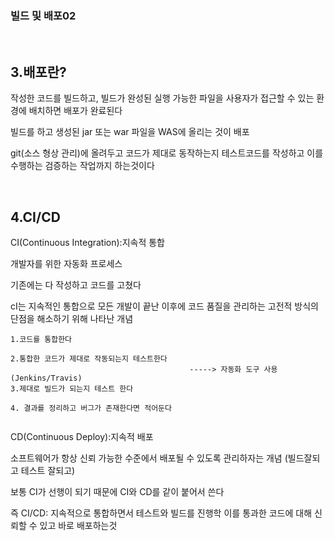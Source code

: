 ### 빌드 및 배포02

&nbsp;


3.배포란?
---
작성한 코드를 빌드하고, 빌드가 완성된 실행 가능한 파일을 사용자가 접근할 수 있는 환경에 배치하면 배포가 완료된다


빌드를 하고 생성된 jar 또는 war 파일을 WAS에 올리는 것이 배포

git(소스 형상 관리)에 올려두고 코드가 제대로 동작하는지 테스트코드를 작성하고 이를 수행하는 검증하는 작업까지 하는것이다 


&nbsp;


4.CI/CD
---
CI(Continuous Integration):지속적 통합

개발자를 위한 자동화 프로세스


기존에는  다 작성하고 코드를 고쳤다

cI는 지속적인 통합으로 모든 개발이 끝난 이후에 코드 품질을 관리하는 고전적 방식의 단점을 해소하기 위해 나타난 개념

```
1.코드를 통합한다

2.통합한 코드가 제대로 작동되는지 테스트한다
                                        -----> 자동화 도구 사용(Jenkins/Travis)
3.제대로 빌드가 되는지 테스트 한다

4. 결과를 정리하고 버그가 존재한다면 적어둔다


```

CD(Continuous Deploy):지속적 배포

소프트웨어가 항상 신뢰 가능한 수준에서 배포될 수 있도록 관리하자는 개념 (빌드잘되고 테스트 잘되고)

보통 CI가 선행이 되기 때문에 CI와 CD를 같이 붙어서 쓴다



즉 CI/CD: 지속적으로 통합하면서 테스트와 빌드를 진행학 이를 통과한 코드에 대해 신뢰할 수 있고 바로 배포하는것


